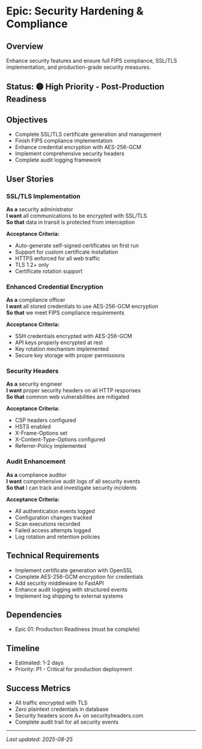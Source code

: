 # Epic: Security Hardening & Compliance

## Overview
Enhance security features and ensure full FIPS compliance, SSL/TLS implementation, and production-grade security measures.

## Status: 🟡 High Priority - Post-Production Readiness

## Objectives
- Complete SSL/TLS certificate generation and management
- Finish FIPS compliance implementation
- Enhance credential encryption with AES-256-GCM
- Implement comprehensive security headers
- Complete audit logging framework

## User Stories

### SSL/TLS Implementation
**As a** security administrator  
**I want** all communications to be encrypted with SSL/TLS  
**So that** data in transit is protected from interception

**Acceptance Criteria:**
- Auto-generate self-signed certificates on first run
- Support for custom certificate installation
- HTTPS enforced for all web traffic
- TLS 1.2+ only
- Certificate rotation support

### Enhanced Credential Encryption
**As a** compliance officer  
**I want** all stored credentials to use AES-256-GCM encryption  
**So that** we meet FIPS compliance requirements

**Acceptance Criteria:**
- SSH credentials encrypted with AES-256-GCM
- API keys properly encrypted at rest
- Key rotation mechanism implemented
- Secure key storage with proper permissions

### Security Headers
**As a** security engineer  
**I want** proper security headers on all HTTP responses  
**So that** common web vulnerabilities are mitigated

**Acceptance Criteria:**
- CSP headers configured
- HSTS enabled
- X-Frame-Options set
- X-Content-Type-Options configured
- Referrer-Policy implemented

### Audit Enhancement
**As a** compliance auditor  
**I want** comprehensive audit logs of all security events  
**So that** I can track and investigate security incidents

**Acceptance Criteria:**
- All authentication events logged
- Configuration changes tracked
- Scan executions recorded
- Failed access attempts logged
- Log rotation and retention policies

## Technical Requirements
- Implement certificate generation with OpenSSL
- Complete AES-256-GCM encryption for credentials
- Add security middleware to FastAPI
- Enhance audit logging with structured events
- Implement log shipping to external systems

## Dependencies
- Epic 01: Production Readiness (must be complete)

## Timeline
- Estimated: 1-2 days
- Priority: P1 - Critical for production deployment

## Success Metrics
- All traffic encrypted with TLS
- Zero plaintext credentials in database
- Security headers score A+ on securityheaders.com
- Complete audit trail for all security events

---
*Last updated: 2025-08-25*